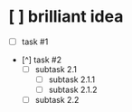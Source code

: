 # [ ] brilliant idea
- [ ] task #1
- [^] task #2
    - [ ] subtask 2.1
      - [ ] subtask 2.1.1
      - [ ] subtask 2.1.2
    - [ ] subtask 2.2

